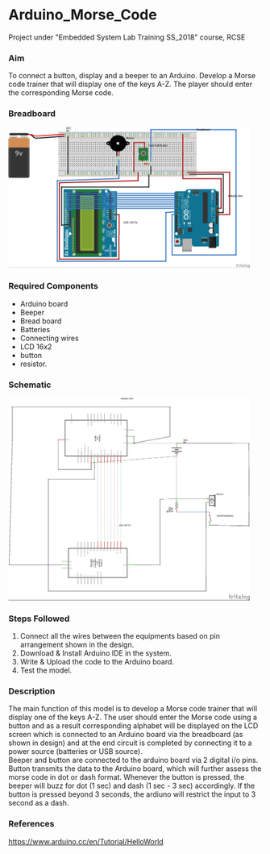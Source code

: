 # Arduino_Morse_Code

Project under "Embedded System Lab Training SS_2018" course, RCSE

### Aim
To connect a button, display and a beeper to an Arduino. Develop a Morse code trainer that will display one of the keys A-Z. The player should enter the corresponding Morse code.


### Breadboard
<img width="95%" src="Morse Code_bb.jpg">

### Required Components
- Arduino board
- Beeper
- Bread board
- Batteries 
- Connecting wires 
- LCD 16x2 
- button
- resistor.

### Schematic
<img width="95%" src="Morse Code_schem.jpg">

### Steps Followed
1)	Connect all the wires between the equipments based on pin arrangement shown in the design.
2)	Download & Install Arduino IDE in the system.
3)	Write & Upload the code to the Arduino board.
4)	Test the model.



### Description

The main function of this model is to develop a Morse code trainer that will display one of the keys A-Z. The user should enter the Morse code using a button and as a result corresponding alphabet will be displayed on the LCD screen which is connected to an Arduino board via the breadboard (as shown in design) and at the end circuit is completed by connecting it to a power source (batteries or USB source).	
Beeper and button are connected to the arduino board via 2 digital i/o pins. Button transmits the data to the Arduino board, which will further assess the morse code in dot or dash format. Whenever the button is pressed, the beeper will buzz for dot (1 sec) and dash (1 sec - 3 sec) accordingly. If the button is pressed beyond 3 seconds, the ardiuno will restrict the input to 3 second as a dash.
	
### References
https://www.arduino.cc/en/Tutorial/HelloWorld 
